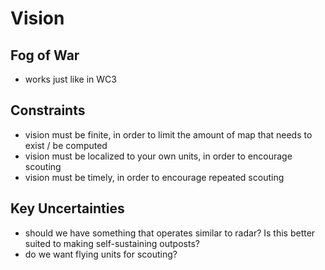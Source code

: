 # Vision

## Fog of War

- works just like in WC3

## Constraints

- vision must be finite, in order to limit the amount of map that needs to exist / be computed
- vision must be localized to your own units, in order to encourage scouting
- vision must be timely, in order to encourage repeated scouting

## Key Uncertainties

- should we have something that operates similar to radar? Is this better suited to making self-sustaining outposts?
- do we want flying units for scouting?
